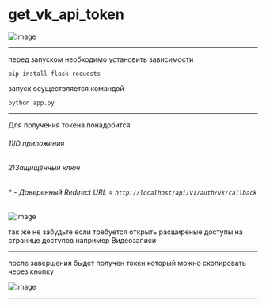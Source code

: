 # get_vk_api_token

![image](https://github.com/user-attachments/assets/5ef09e27-dc65-40b6-9816-ae4ee7025090)

---

перед запуском необходимо установить зависимости
```
pip install flask requests
```

запуск осуществляется командой
```
python app.py
```

---

Для получения токена понадобится 

###### 1)ID приложения
###### 2)Защищённый ключ


###### * - Доверенный Redirect URL = `http://localhost/api/v1/auth/vk/callback`
![image](https://github.com/user-attachments/assets/dabf75f7-78c6-48e0-ab05-4bf83db37a53)

так же не забудьте если требуется открыть расширеные доступы на странице доступов например Видеозаписи

---
после завершения быдет получен токен который можно скопировать через кнопку

![image](https://github.com/user-attachments/assets/1b813620-c790-42bf-82a2-5439f46bc147)


---
